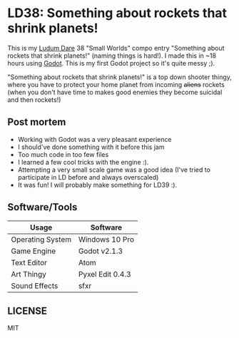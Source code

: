 # LD38: Something about rockets that shrink planets!

This is my [Ludum Dare](https://ldjam.com) 38 "Small Worlds" compo entry "Something about rockets that shrink planets!" (naming things is hard!).
I made this in ~18 hours using [Godot](https://godotengine.org). This is my first Godot project so it's quite messy ;).

"Something about rockets that shrink planets!" is a top down shooter thingy, where you have to protect your home planet from incoming ~~aliens~~ rockets (when you don't have time to makes good enemies
they become suicidal and then rockets!)

## Post mortem

* Working with Godot was a very pleasant experience
* I should've done something with it before this jam
* Too much code in too few files
* I learned a few cool tricks with the engine :).
* Attempting a very small scale game was a good idea (I've tried to participate in LD before and always overscaled)
* It was fun! I will probably make something for LD39 :).

## Software/Tools

| Usage            | Software         |
| ---------------- | ---------------- |
| Operating System | Windows 10 Pro   |
| Game Engine      | Godot v2.1.3     |
| Text Editor      | Atom             |
| Art Thingy       | Pyxel Edit 0.4.3 |
| Sound Effects    | sfxr             |

## LICENSE

MIT
